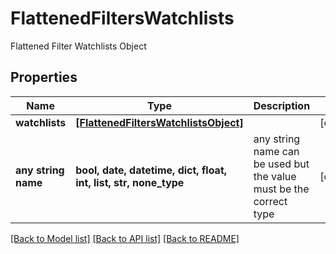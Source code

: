 # FlattenedFiltersWatchlists

Flattened Filter Watchlists Object

## Properties
Name | Type | Description | Notes
------------ | ------------- | ------------- | -------------
**watchlists** | [**[FlattenedFiltersWatchlistsObject]**](FlattenedFiltersWatchlistsObject.md) |  | [optional] 
**any string name** | **bool, date, datetime, dict, float, int, list, str, none_type** | any string name can be used but the value must be the correct type | [optional]

[[Back to Model list]](../README.md#documentation-for-models) [[Back to API list]](../README.md#documentation-for-api-endpoints) [[Back to README]](../README.md)


